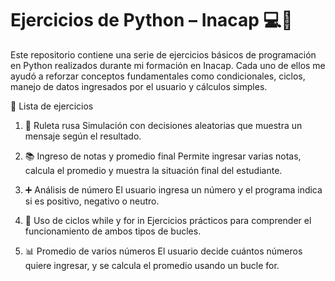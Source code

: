 # Ejercicios de Python – Inacap 💻🐍
Este repositorio contiene una serie de ejercicios básicos de programación en Python realizados durante mi formación en Inacap. Cada uno de ellos me ayudó a reforzar conceptos fundamentales como condicionales, ciclos, manejo de datos ingresados por el usuario y cálculos simples.

🧪 Lista de ejercicios
1) 🎯 Ruleta rusa
Simulación con decisiones aleatorias que muestra un mensaje según el resultado.

2) 📚 Ingreso de notas y promedio final
Permite ingresar varias notas, calcula el promedio y muestra la situación final del estudiante.

3) ➕ Análisis de número
El usuario ingresa un número y el programa indica si es positivo, negativo o neutro.

4) 🔁 Uso de ciclos while y for in
Ejercicios prácticos para comprender el funcionamiento de ambos tipos de bucles.

5) 📊 Promedio de varios números
El usuario decide cuántos números quiere ingresar, y se calcula el promedio usando un bucle for.
